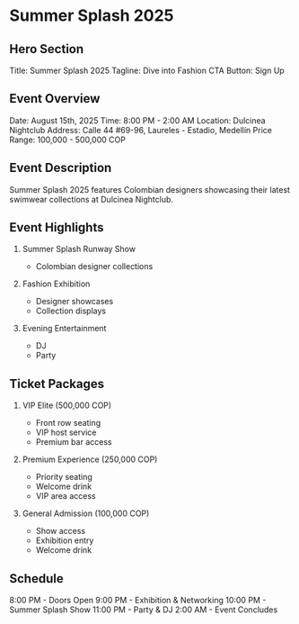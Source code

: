 # Summer Splash 2025

## Hero Section
Title: Summer Splash 2025
Tagline: Dive into Fashion
CTA Button: Sign Up

## Event Overview
Date: August 15th, 2025
Time: 8:00 PM - 2:00 AM
Location: Dulcinea Nightclub
Address: Calle 44 #69-96, Laureles - Estadio, Medellín
Price Range: 100,000 - 500,000 COP

## Event Description
Summer Splash 2025 features Colombian designers showcasing their latest swimwear collections at Dulcinea Nightclub.

## Event Highlights
1. Summer Splash Runway Show
   - Colombian designer collections

2. Fashion Exhibition
   - Designer showcases
   - Collection displays

3. Evening Entertainment
   - DJ
   - Party

## Ticket Packages
1. VIP Elite (500,000 COP)
   - Front row seating
   - VIP host service
   - Premium bar access

2. Premium Experience (250,000 COP)
   - Priority seating
   - Welcome drink
   - VIP area access

3. General Admission (100,000 COP)
   - Show access
   - Exhibition entry
   - Welcome drink

## Schedule
8:00 PM - Doors Open
9:00 PM - Exhibition & Networking
10:00 PM - Summer Splash Show
11:00 PM - Party & DJ
2:00 AM - Event Concludes

